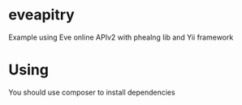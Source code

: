 eveapitry
=========

Example using Eve online APIv2 with phealng lib and Yii framework



Using
=====

You should use composer to install dependencies

